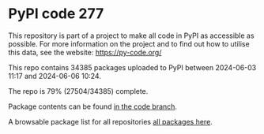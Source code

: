 # PyPI code 277

This repository is part of a project to make all code in PyPI as accessible as possible. For more information 
on the project and to find out how to utilise this data, see the website: https://py-code.org/

This repo contains 34385 packages uploaded to PyPI between 
2024-06-03 11:17 and 2024-06-06 10:24.

The repo is 79% (27504/34385) complete.

Package contents can be found [in the code branch](https://github.com/pypi-data/pypi-mirror-277/tree/code/packages).

A browsable package list for all repositories [all packages here](https://py-code.org/repositories/pypi-mirror-277).


